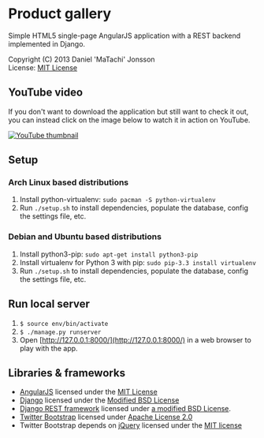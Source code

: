 # Product gallery

Simple HTML5 single-page AngularJS application with a REST backend implemented
in Django.

Copyright (C) 2013 Daniel 'MaTachi' Jonsson  
License: [MIT License](LICENSE)

## YouTube video

If you don't want to download the application but still want to check it out,
you can instead click on the image below to watch it in action on YouTube.

[![YouTube thumbnail](youtube-thumbnail.jpg "Watch on
YouTube")](http://youtu.be/hf9UK7WmRD0)

## Setup

### Arch Linux based distributions

1. Install python-virtualenv: `sudo pacman -S python-virtualenv`
2. Run `./setup.sh` to install dependencies, populate the database, config the
   settings file, etc.

### Debian and Ubuntu based distributions

1. Install python3-pip: `sudo apt-get install python3-pip`
2. Install virtualenv for Python 3 with pip: `sudo pip-3.3 install virtualenv`
3. Run `./setup.sh` to install dependencies, populate the database, config the
   settings file, etc.

## Run local server

1. `$ source env/bin/activate`
2. `$ ./manage.py runserver`
3. Open [http://127.0.0.1:8000/](http://127.0.0.1:8000/) in a web browser to
   play with the app.

## Libraries & frameworks

* [AngularJS](http://www.angularjs.org/) licensed under the [MIT
  License](https://docs-angularjs-org-dev.appspot.com/misc/contribute)
* [Django](https://www.djangoproject.com/) licensed under the [Modified BSD
  License](https://github.com/django/django/blob/master/LICENSE)
* [Django REST framework](http://django-rest-framework.org/) licensed under [a
  modified BSD License](http://django-rest-framework.org/#license).
* [Twitter Bootstrap](http://getbootstrap.com/) licensed under [Apache License
  2.0](http://getbootstrap.com/getting-started/)
* Twitter Bootstrap depends on [jQuery](http://jquery.com/) licensed under the
  [MIT license](https://jquery.org/license/)

